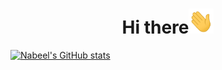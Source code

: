<h1 align="center">Hi there<img src="https://raw.githubusercontent.com/ABSphreak/ABSphreak/master/gifs/Hi.gif" width="40px" height="40px"/></h1>

[![Nabeel's GitHub stats](https://github-readme-stats.vercel.app/api?username=nabeelpkl)](https://github.com/anuraghazra/github-readme-stats)
